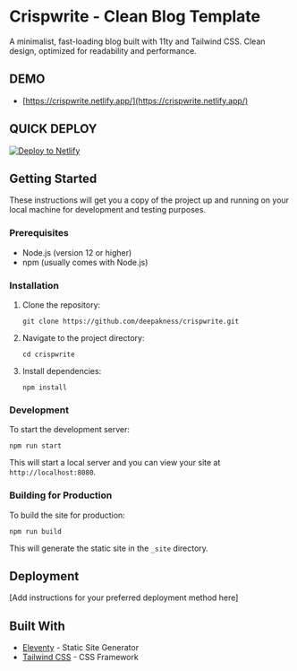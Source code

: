 # Crispwrite - Clean Blog Template

A minimalist, fast-loading blog built with 11ty and Tailwind CSS. Clean design, optimized for readability and performance.

## DEMO

- [https://crispwrite.netlify.app/](https://crispwrite.netlify.app/)

## QUICK DEPLOY

[![Deploy to Netlify](https://www.netlify.com/img/deploy/button.svg)](https://app.netlify.com/start/deploy?repository=https://github.com/deepakness/crispwrite)

## Getting Started

These instructions will get you a copy of the project up and running on your local machine for development and testing purposes.

### Prerequisites

- Node.js (version 12 or higher)
- npm (usually comes with Node.js)

### Installation

1. Clone the repository:
   ```
   git clone https://github.com/deepakness/crispwrite.git
   ```
2. Navigate to the project directory:
   ```
   cd crispwrite
   ```
3. Install dependencies:
   ```
   npm install
   ```

### Development

To start the development server:

```
npm run start
```

This will start a local server and you can view your site at `http://localhost:8080`.

### Building for Production

To build the site for production:

```
npm run build
```

This will generate the static site in the `_site` directory.

## Deployment

[Add instructions for your preferred deployment method here]

## Built With

- [Eleventy](https://www.11ty.dev/) - Static Site Generator
- [Tailwind CSS](https://tailwindcss.com/) - CSS Framework
